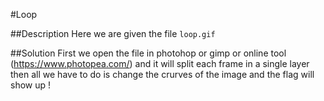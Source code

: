 #Loop

##Description
Here we are given the file `loop.gif`

##Solution
First we open the file in photohop or gimp or online tool (https://www.photopea.com/) and it will split each frame in a single layer then all we have to do is change the crurves of the image and the flag will show up !

